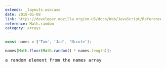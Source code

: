 ```yaml
---
extends: _layouts.usecase
date: 2018-01-08
link: https://developer.mozilla.org/en-US/docs/Web/JavaScript/Reference/Global_Objects/Math/random
reference: Math.random
category: arrays
---
```


```javascript
const names = ['Tom', 'Jad', 'Nicole'];

names[Math.floor(Math.random() * names.length)];
```

<pre class="output">
a random element from the names array
</pre>
